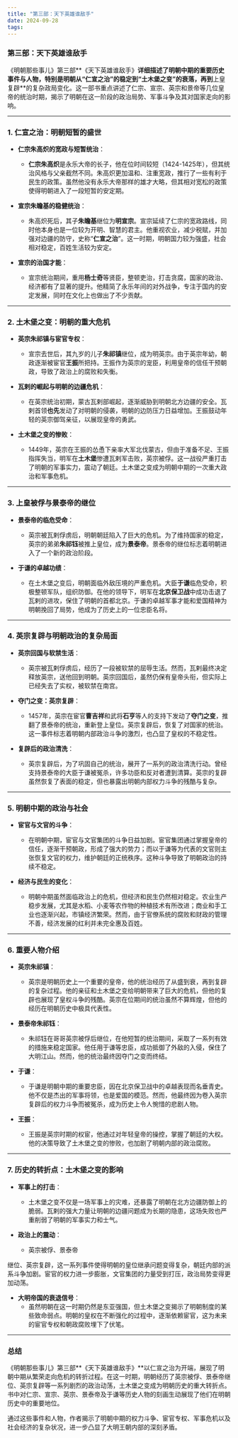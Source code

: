 ```yaml
---
title: "第三部：天下英雄谁敌手"
date: 2024-09-28
tags:
---
```


### **第三部：天下英雄谁敌手**

《明朝那些事儿》第三部**《天下英雄谁敌手》**详细描述了明朝中期的重要历史事件与人物，特别是明朝从“**仁宣之治**”的稳定到“**土木堡之变**”的衰落，再到**上皇复辟**的复杂政局变化。这一部书重点讲述了仁宗、宣宗、英宗和景帝等几位皇帝的统治时期，揭示了明朝在这一阶段的政治局势、军事斗争及其对国家走向的影响。

---

### 1. **仁宣之治：明朝短暂的盛世**

- **仁宗朱高炽的宽政与短暂统治**：
  - **仁宗朱高炽**是永乐大帝的长子，他在位时间较短（1424-1425年），但其统治风格与父亲截然不同。朱高炽更加温和、注重宽政，推行了一些有利于民生的政策。虽然他没有永乐大帝那样的雄才大略，但其相对宽松的政策使得明朝进入了一段短暂的安定期。
  
- **宣宗朱瞻基的稳健统治**：
  - 朱高炽死后，其子**朱瞻基**继位为**明宣宗**。宣宗延续了仁宗的宽政路线，同时他本身也是一位较为开明、智慧的君主。他重视农业，减少税赋，并加强对边疆的防守，史称“**仁宣之治**”。这一时期，明朝国力较为强盛，社会相对稳定，百姓生活较为安定。
  
- **宣宗的治国才能**：
  - 宣宗统治期间，重用**杨士奇**等贤臣，整顿吏治，打击贪腐，国家的政治、经济都有了显著的提升。他精简了永乐年间的对外战争，专注于国内的安定发展，同时在文化上也做出了不少贡献。

---

### 2. **土木堡之变：明朝的重大危机**

- **英宗朱祁镇与宦官专权**：
  - 宣宗去世后，其九岁的儿子**朱祁镇**继位，成为明英宗。由于英宗年幼，朝政逐渐被宦官**王振**所把持。王振作为英宗的宠臣，利用皇帝的信任干预朝政，导致了政治上的腐败和失衡。

- **瓦剌的崛起与明朝的边疆危机**：
  - 在英宗统治初期，蒙古瓦剌部崛起，逐渐威胁到明朝北方边疆的安全。瓦剌首领**也先**发动了对明朝的侵袭，明朝的边防压力日益增加。王振鼓动年轻的英宗御驾亲征，以展现皇帝的勇武。

- **土木堡之变的惨败**：
  - 1449年，英宗在王振的怂恿下亲率大军北伐蒙古，但由于准备不足、王振指挥失当，明军在**土木堡**惨遭瓦剌军击败，英宗被俘。这一战役严重打击了明朝的军事实力，震动了朝廷。土木堡之变成为明朝中期的一次重大政治和军事危机。

---

### 3. **上皇被俘与景泰帝的继位**

- **景泰帝的临危受命**：
  - 英宗被瓦剌俘虏后，明朝朝廷陷入了巨大的危机。为了维持国家的稳定，英宗的弟弟**朱祁钰**被推上皇位，成为**景泰帝**。景泰帝的继位标志着明朝进入了一个新的政治阶段。
  
- **于谦的卓越功绩**：
  - 在土木堡之变后，明朝面临外敌压境的严重危机。大臣**于谦**临危受命，积极整顿军队，组织防御。在他的领导下，明军在**北京保卫战**中成功击退了瓦剌的进攻，保住了明朝的首都北京。于谦的卓越军事才能和爱国精神为明朝挽回了局势，他成为了历史上的一位忠臣名将。

---

### 4. **英宗复辟与明朝政治的复杂局面**

- **英宗回国与软禁生活**：
  - 英宗被瓦剌俘虏后，经历了一段被软禁的屈辱生活。然而，瓦剌最终决定释放英宗，送他回到明朝。英宗回国后，虽然仍保有皇帝头衔，但实际上已经失去了实权，被软禁在南宫。

- **夺门之变：英宗复辟**：
  - 1457年，英宗在宦官**曹吉祥**和武将**石亨**等人的支持下发动了**夺门之变**，推翻了景泰帝的统治，重新登上皇位。英宗复辟后，恢复了对国家的统治。这一事件标志着明朝内部政治斗争的激烈，也凸显了皇权的不稳定性。

- **复辟后的政治清洗**：
  - 英宗复辟后，为了巩固自己的统治，展开了一系列的政治清洗行动。曾经支持景泰帝的大臣于谦被冤杀，许多功臣和反对者遭到清算。英宗的复辟虽然恢复了表面的稳定，但也暴露出明朝内部权力斗争的残酷与复杂。

---

### 5. **明朝中期的政治与社会**

- **宦官与文官的斗争**：
  - 在明朝中期，宦官与文官集团的斗争日益加剧。宦官集团通过掌握皇帝的信任，逐渐干预朝政，形成了强大的势力；而以于谦等为代表的文官则主张恢复文官的权力，维护朝廷的正统秩序。这种斗争导致了明朝政治的持续不稳定。

- **经济与民生的变化**：
  - 明朝中期虽然面临政治上的危机，但经济和民生仍然相对稳定。农业生产稳步发展，尤其是水稻、小麦等农作物的种植技术有所改进；商业和手工业也逐渐兴起，市镇经济繁荣。然而，由于官僚系统的腐败和财政的管理不善，经济发展的红利并未完全惠及百姓。

---

### 6. **重要人物介绍**

- **英宗朱祁镇**：
  - 英宗是明朝历史上一个重要的皇帝，他的统治经历了从盛到衰，再到复辟的复杂过程。他的亲征和土木堡之变给明朝带来了巨大的危机，但他的复辟也展现了皇权斗争的残酷。英宗在位期间的统治虽然不算辉煌，但他的经历在明朝历史中极具代表性。

- **景泰帝朱祁钰**：
  - 朱祁钰在哥哥英宗被俘后继位，在他短暂的统治期间，采取了一系列有效的措施来稳定国家。他任用于谦等忠臣，成功抵御了外敌的入侵，保住了大明江山。然而，他的统治最终因夺门之变而终结。

- **于谦**：
  - 于谦是明朝中期的重要忠臣，因在北京保卫战中的卓越表现而名垂青史。他不仅是杰出的军事将领，也是爱国的模范。然而，他最终因为卷入英宗复辟后的权力斗争而被冤杀，成为历史上令人惋惜的悲剧人物。

- **王振**：
  - 王振是英宗时期的权宦，他通过对年轻皇帝的操控，掌握了朝廷的大权。他的决策导致了土木堡之变的惨败，也加剧了明朝内部的政治腐败。

---

### 7. **历史的转折点：土木堡之变的影响**

- **军事上的打击**：
  - 土木堡之变不仅是一场军事上的灾难，还暴露了明朝在北方边疆防御上的脆弱。瓦剌的强大力量让明朝的边疆问题成为长期的隐患，这场失败也严重削弱了明朝的军事实力和士气。

- **政治上的震动**：
  - 英宗被俘、景泰帝

继位、英宗复辟，这一系列事件使得明朝的皇位继承问题变得复杂，朝廷内部的派系斗争加剧。宦官的权力进一步膨胀，文官集团的力量受到打压，政治局势变得更加动荡。

- **大明帝国的衰退信号**：
  - 虽然明朝在这一时期仍然是东亚强国，但土木堡之变揭示了明朝制度的某些致命弱点。明朝的皇权在不断强化的过程中，逐渐依赖宦官，这为未来的宦官专权和朝政腐败埋下了伏笔。

---

### 总结

《明朝那些事儿》第三部**《天下英雄谁敌手》**以仁宣之治为开端，展现了明朝中期从繁荣走向危机的转折过程。在这一时期，明朝经历了英宗被俘、景泰帝继位、英宗复辟等一系列剧烈的政治动荡，土木堡之变成为明朝历史的重大转折点。书中对仁宗、宣宗、英宗、景泰帝及于谦等历史人物的刻画生动展现了他们在明朝历史中的重要地位。

通过这些事件和人物，作者揭示了明朝中期的权力斗争、宦官专权、军事危机以及社会经济的复杂状况，进一步凸显了大明王朝内部的深刻矛盾。